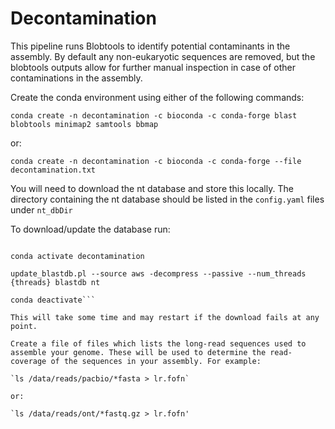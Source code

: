 # Decontamination

This pipeline runs Blobtools to identify potential contaminants in the assembly. By default any non-eukaryotic sequences are removed, but the blobtools outputs allow for further manual inspection in case of other contaminations in the assembly.

Create the conda environment using either of the following commands:

`conda create -n decontamination -c bioconda -c conda-forge blast blobtools minimap2 samtools bbmap`

or:

`conda create -n decontamination -c bioconda -c conda-forge --file decontamination.txt`

You will need to download the nt database and store this locally. The directory containing the nt database should be listed in the `config.yaml` files under `nt_dbDir`

To download/update the database run:

```cd /db/nt/

conda activate decontamination

update_blastdb.pl --source aws -decompress --passive --num_threads {threads} blastdb nt

conda deactivate```

This will take some time and may restart if the download fails at any point.

Create a file of files which lists the long-read sequences used to assemble your genome. These will be used to determine the read-coverage of the sequences in your assembly. For example:

`ls /data/reads/pacbio/*fasta > lr.fofn`

or:

`ls /data/reads/ont/*fastq.gz > lr.fofn'

